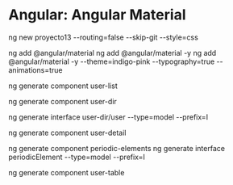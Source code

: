 
# Angular: Angular Material

ng new proyecto13 --routing=false --skip-git --style=css

ng add @angular/material
ng add @angular/material -y
ng add @angular/material -y --theme=indigo-pink --typography=true --animations=true

ng generate component user-list

ng generate component user-dir

ng generate interface user-dir/user --type=model --prefix=I

ng generate component user-detail

ng generate component periodic-elements
ng generate interface periodicElement --type=model --prefix=I

ng generate component user-table
